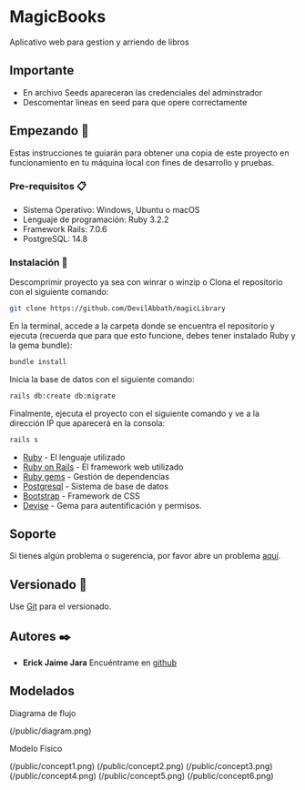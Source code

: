 # MagicBooks

Aplicativo web para gestion y arriendo de libros

## Importante

- En archivo Seeds apareceran las credenciales del adminstrador
- Descomentar lineas en seed para que opere correctamente

## Empezando 🚀

Estas instrucciones te guiarán para obtener una copia de este proyecto en funcionamiento en tu máquina local con fines de desarrollo y pruebas.

### Pre-requisitos 📋

- Sistema Operativo: Windows, Ubuntu o macOS
- Lenguaje de programación: Ruby 3.2.2
- Framework Rails: 7.0.6
- PostgreSQL: 14.8

### Instalación 🔧

Descomprimir proyecto ya sea con winrar o winzip o Clona el repositorio con el siguiente comando:

```bash
git clone https://github.com/DevilAbbath/magicLibrary
```

En la terminal, accede a la carpeta donde se encuentra el repositorio y ejecuta (recuerda que para que esto funcione, debes tener instalado Ruby y la gema bundle):

```bash
bundle install
```

Inicia la base de datos con el siguiente comando:

```bash
rails db:create db:migrate
```

Finalmente, ejecuta el proyecto con el siguiente comando y ve a la dirección IP que aparecerá en la consola:

```bash
rails s
```


- [Ruby](https://www.ruby-lang.org/es/) - El lenguaje utilizado
- [Ruby on Rails](https://rubyonrails.org) - El framework web utilizado
- [Ruby gems](https://rubygems.org) - Gestión de dependencias
- [Postgresql](https://www.postgresql.org) - Sistema de base de datos
- [Bootstrap](https://getbootstrap.com/) - Framework de CSS
- [Devise](https://github.com/heartcombo/devise) - Gema para autentificación y permisos.

## Soporte

Si tienes algún problema o sugerencia, por favor abre un problema [aquí](https://github.com/DevilAbbath/karipicFinal/issues).

## Versionado 📌

Use [Git](https://git-scm.com) para el versionado.

## Autores ✒️

- **Erick Jaime Jara** Encuéntrame en [github](https://github.com/DevilAbbath)
  
## Modelados

Diagrama de flujo

(/public/diagram.png)

Modelo Fisico

(/public/concept1.png)
(/public/concept2.png)
(/public/concept3.png)
(/public/concept4.png)
(/public/concept5.png)
(/public/concept6.png)